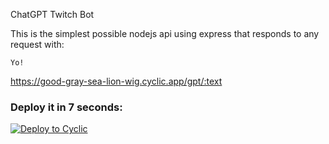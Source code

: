 ChatGPT Twitch Bot

This is the simplest possible nodejs api using express that responds to any request with: 
```
Yo!
```

https://good-gray-sea-lion-wig.cyclic.app/gpt/:text


### Deploy it in 7 seconds: 

[![Deploy to Cyclic](https://deploy.cyclic.app/button.svg)](https://deploy.cyclic.app/)
